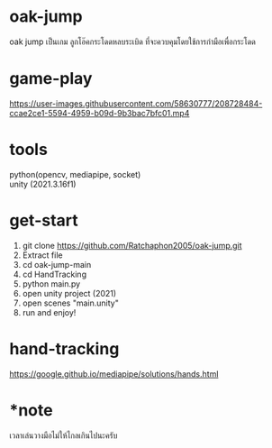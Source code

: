 # oak-jump
oak jump เป็นเกม ลูกโอ๊คกระโดดหลบระเบิด ที่จะควบคุมโดยใช้การกำมือเพื่อกระโดด
# game-play
https://user-images.githubusercontent.com/58630777/208728484-ccae2ce1-5594-4959-b09d-9b3bac7bfc01.mp4
# tools
python(opencv, mediapipe, socket)<br />
unity (2021.3.16f1)
# get-start
1. git clone https://github.com/Ratchaphon2005/oak-jump.git
2. Extract file
3. cd oak-jump-main
4. cd HandTracking
5. python main.py
6. open unity project (2021)
7. open scenes "main.unity"
8. run and enjoy!
# hand-tracking
https://google.github.io/mediapipe/solutions/hands.html
# *note
เวลาเล่นวางมือไม่ให้ไกลเกินไปนะครับ
